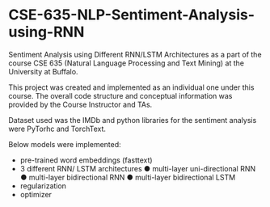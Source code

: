 # CSE-635-NLP-Sentiment-Analysis-using-RNN
Sentiment Analysis using Different RNN/LSTM Architectures as a part of the course CSE 635 (Natural Language Processing and Text Mining) at the University at Buffalo.

This project was created and implemented as an individual one under this course.
The overall code structure and conceptual information was provided by the Course Instructor and TAs.

Dataset used was the IMDb and python libraries for the sentiment analysis were PyTorhc and TorchText.

Below models were implemented:
- pre-trained word embeddings (fasttext)
- 3 different RNN/ LSTM architectures
  ● multi-layer uni-directional RNN
  ● multi-layer bidirectional RNN
  ● multi-layer bidirectional LSTM
- regularization
- optimizer

